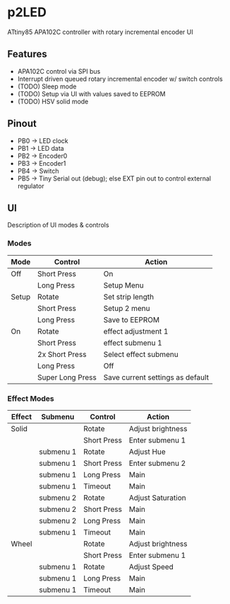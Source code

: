 # p2LED
ATtiny85 APA102C controller with rotary incremental encoder UI

## Features
- APA102C control via SPI bus
- Interrupt driven queued rotary incremental encoder w/ switch controls
- (TODO) Sleep mode
- (TODO) Setup via UI with values saved to EEPROM
- (TODO) HSV solid mode

## Pinout
- PB0 -> LED clock 
- PB1 -> LED data
- PB2 -> Encoder0
- PB3 -> Encoder1
- PB4 -> Switch
- PB5 -> Tiny Serial out (debug); else EXT pin out to control external regulator

## UI
Description of UI modes & controls

### Modes
| Mode        | Control     | Action |
|-------------|-------------|--------|
| Off | Short Press | On |
|     | Long Press  | Setup Menu |
| Setup | Rotate      | Set strip length |
|       | Short Press | Setup 2 menu |
|       | Long Press  | Save to EEPROM |
| On | Rotate           | effect adjustment 1 |
|    | Short Press      | effect submenu 1 |
|    | 2x Short Press   | Select effect submenu |
|    | Long Press       | Off |
|    | Super Long Press | Save current settings as default |

### Effect Modes
| Effect | Submenu | Control | Action |
|--------|---------|---------|--------|
| Solid  | | Rotate      | Adjust brightness |
|        | | Short Press | Enter submenu 1   |
|        | submenu 1 | Rotate      | Adjust Hue      |
|        | submenu 1 | Short Press | Enter submenu 2 |
|        | submenu 1 | Long Press  | Main            |
|        | submenu 1 | Timeout     | Main            |
|        | submenu 2 | Rotate      | Adjust Saturation |
|        | submenu 2 | Short Press | Main              |
|        | submenu 2 | Long Press  | Main              |
|        | submenu 1 | Timeout     | Main              |
| Wheel  | | Rotate      | Adjust brightness |
|        | | Short Press | Enter submenu 1   |
|        | submenu 1 | Rotate      | Adjust Speed |
|        | submenu 1 | Long Press  | Main         |
|        | submenu 1 | Timeout     | Main         |

